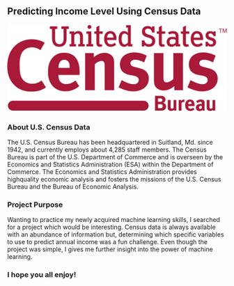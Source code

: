 ## Predicting Income Level Using Census Data
![US Census Bureau](2000px-United_States_Census_Bureau_Wordmark.svg.png)

### About U.S. Census Data
  The U.S. Census Bureau has been headquartered in Suitland, Md. since 1942, and currently
employs about 4,285 staff members. The Census Bureau is part of the U.S. Department
of Commerce and is overseen by the Economics and Statistics Administration (ESA) within
the Department of Commerce. The Economics and Statistics Administration provides highquality
economic analysis and fosters the missions of the U.S. Census Bureau and the Bureau
of Economic Analysis.


### Project Purpose
  Wanting to practice my newly acquired machine learning skills, I searched for a project which
would be interesting. Census data is always available with an abundance of information but,
determining which specific variables to use to predict annual income was a fun challenge. Even
though the project was simple, I gives me further insight into the power of machine learning.


### I hope you all enjoy!
